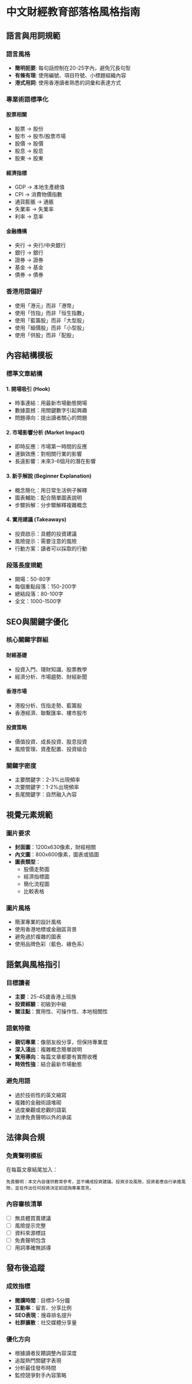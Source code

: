 # 中文財經教育部落格風格指南

## 語言與用詞規範

### 語言風格
- **簡明扼要**: 每句話控制在20-25字內，避免冗長句型
- **有條有理**: 使用編號、項目符號、小標題組織內容
- **港式用詞**: 使用香港讀者熟悉的詞彙和表達方式

### 專業術語標準化

#### 股票相關
- 股票 → 股份
- 股市 → 股市/股票市場
- 股價 → 股價
- 股息 → 股息
- 股東 → 股東

#### 經濟指標
- GDP → 本地生產總值
- CPI → 消費物價指數
- 通貨膨脹 → 通脹
- 失業率 → 失業率
- 利率 → 息率

#### 金融機構
- 央行 → 央行/中央銀行
- 銀行 → 銀行
- 證券 → 證券
- 基金 → 基金
- 債券 → 債券

### 香港用語偏好
- 使用「港元」而非「港幣」
- 使用「恆指」而非「恒生指數」
- 使用「藍籌股」而非「大型股」
- 使用「細價股」而非「小型股」
- 使用「供股」而非「配股」

## 內容結構模板

### 標準文章結構

#### 1. 開場吸引 (Hook)
- 時事連結：用最新市場動態開場
- 數據震撼：用關鍵數字引起興趣
- 問題導向：提出讀者關心的問題

#### 2. 市場影響分析 (Market Impact)
- 即時反應：市場第一時間的反應
- 連鎖效應：對相關行業的影響
- 長遠影響：未來3-6個月的潛在影響

#### 3. 新手解說 (Beginner Explanation)
- 概念簡化：用日常生活例子解釋
- 圖表輔助：配合簡單圖表說明
- 步驟拆解：分步驟解釋複雜概念

#### 4. 實用建議 (Takeaways)
- 投資啟示：具體的投資建議
- 風險提示：需要注意的風險
- 行動方案：讀者可以採取的行動

### 段落長度規範
- 開場：50-80字
- 每個重點段落：150-200字
- 總結段落：80-100字
- 全文：1000-1500字

## SEO與關鍵字優化

### 核心關鍵字群組

#### 財經基礎
- 投資入門、理財知識、股票教學
- 經濟分析、市場趨勢、財經新聞

#### 香港市場
- 港股分析、恆指走勢、藍籌股
- 香港經濟、聯繫匯率、樓市股市

#### 投資策略
- 價值投資、成長投資、股息投資
- 風險管理、資產配置、投資組合

### 關鍵字密度
- 主要關鍵字：2-3%出現頻率
- 次要關鍵字：1-2%出現頻率
- 長尾關鍵字：自然融入內容

## 視覺元素規範

### 圖片要求
- **封面圖**：1200x630像素，財經相關
- **內文圖**：800x600像素，圖表或插圖
- **圖表類型**：
  - 股價走勢圖
  - 經濟指標圖
  - 簡化流程圖
  - 比較表格

### 圖片風格
- 簡潔專業的設計風格
- 使用香港地標或金融區背景
- 避免過於複雜的圖表
- 使用品牌色彩（藍色、綠色系）

## 語氣與風格指引

### 目標讀者
- **主要**：25-45歲香港上班族
- **投資經驗**：初級到中級
- **關注點**：實用性、可操作性、本地相關性

### 語氣特徵
- **親切專業**：像朋友般分享，但保持專業度
- **深入淺出**：複雜概念簡單說明
- **實用導向**：每篇文章都要有實際收穫
- **時效性強**：結合最新市場動態

### 避免用語
- 過於技術性的英文縮寫
- 複雜的金融術語堆砌
- 過度樂觀或悲觀的語氣
- 法律免責聲明以外的承諾

## 法律與合規

### 免責聲明模板
在每篇文章結尾加入：
```
免責聲明：本文內容僅供教育參考，並不構成投資建議。投資涉及風險，投資者應自行承擔風險，並在作出任何投資決定前諮詢專業意見。
```

### 內容審核清單
- [ ] 無具體買賣建議
- [ ] 風險提示完整
- [ ] 資料來源標註
- [ ] 免責聲明包含
- [ ] 用詞準確無誤導

## 發布後追蹤

### 成效指標
- **閱讀時間**：目標3-5分鐘
- **互動率**：留言、分享比例
- **SEO表現**：搜尋排名提升
- **社群擴散**：社交媒體分享量

### 優化方向
- 根據讀者反饋調整內容深度
- 追蹤熱門關鍵字表現
- 分析最佳發布時間
- 監控競爭對手內容策略
